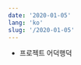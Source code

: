 ```yaml
---
date: '2020-01-05'
lang: 'ko'
slug: '/2020-01-05'
---
```


- 프로젝트 어덕행덕

<head>
  <html lang="ko-KR"/>
</head>

